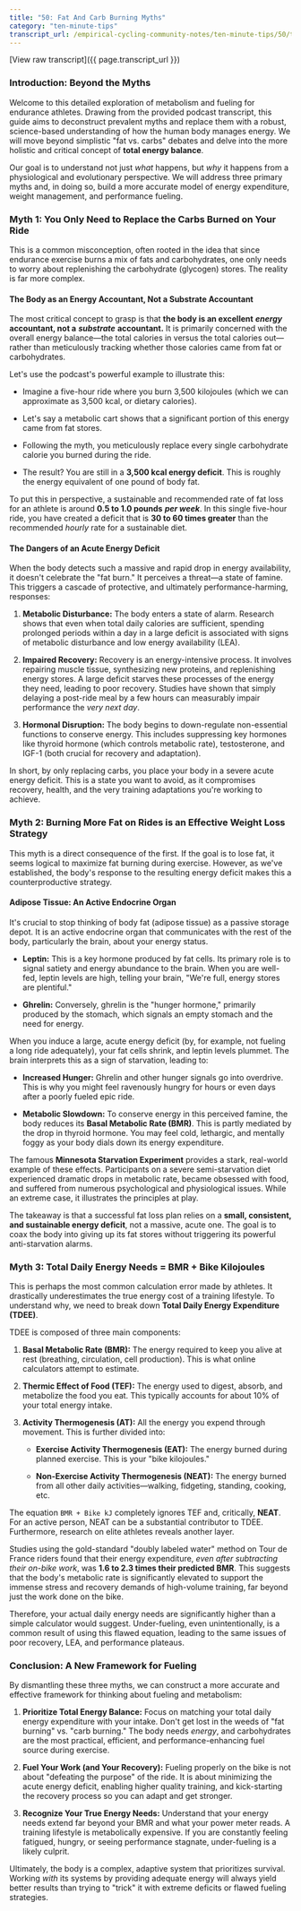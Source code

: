 ```yaml
---
title: "50: Fat And Carb Burning Myths"
category: "ten-minute-tips"
transcript_url: /empirical-cycling-community-notes/ten-minute-tips/50/tmt50 metabolism and fueling myths (transcribed on 07-Aug-2025 10-58-33).txt
---
```


[View raw transcript]({{ page.transcript_url }})


### Introduction: Beyond the Myths

Welcome to this detailed exploration of metabolism and fueling for endurance athletes. Drawing from the provided podcast transcript, this guide aims to deconstruct prevalent myths and replace them with a robust, science-based understanding of how the human body manages energy. We will move beyond simplistic "fat vs. carbs" debates and delve into the more holistic and critical concept of **total energy balance**.

Our goal is to understand not just _what_ happens, but _why_ it happens from a physiological and evolutionary perspective. We will address three primary myths and, in doing so, build a more accurate model of energy expenditure, weight management, and performance fueling.

### Myth 1: You Only Need to Replace the Carbs Burned on Your Ride

This is a common misconception, often rooted in the idea that since endurance exercise burns a mix of fats and carbohydrates, one only needs to worry about replenishing the carbohydrate (glycogen) stores. The reality is far more complex.

#### The Body as an Energy Accountant, Not a Substrate Accountant

The most critical concept to grasp is that **the body is an excellent** _**energy**_ **accountant, not a** _**substrate**_ **accountant.** It is primarily concerned with the overall energy balance—the total calories in versus the total calories out—rather than meticulously tracking whether those calories came from fat or carbohydrates.

Let's use the podcast's powerful example to illustrate this:

-   Imagine a five-hour ride where you burn 3,500 kilojoules (which we can approximate as 3,500 kcal, or dietary calories).
    
-   Let's say a metabolic cart shows that a significant portion of this energy came from fat stores.
    
-   Following the myth, you meticulously replace every single carbohydrate calorie you burned during the ride.
    
-   The result? You are still in a **3,500 kcal energy deficit**. This is roughly the energy equivalent of one pound of body fat.
    

To put this in perspective, a sustainable and recommended rate of fat loss for an athlete is around **0.5 to 1.0 pounds** _**per week**_. In this single five-hour ride, you have created a deficit that is **30 to 60 times greater** than the recommended _hourly_ rate for a sustainable diet.

#### The Dangers of an Acute Energy Deficit

When the body detects such a massive and rapid drop in energy availability, it doesn't celebrate the "fat burn." It perceives a threat—a state of famine. This triggers a cascade of protective, and ultimately performance-harming, responses:

1.  **Metabolic Disturbance:** The body enters a state of alarm. Research shows that even when total daily calories are sufficient, spending prolonged periods within a day in a large deficit is associated with signs of metabolic disturbance and low energy availability (LEA).
    
2.  **Impaired Recovery:** Recovery is an energy-intensive process. It involves repairing muscle tissue, synthesizing new proteins, and replenishing energy stores. A large deficit starves these processes of the energy they need, leading to poor recovery. Studies have shown that simply delaying a post-ride meal by a few hours can measurably impair performance the _very next day_.
    
3.  **Hormonal Disruption:** The body begins to down-regulate non-essential functions to conserve energy. This includes suppressing key hormones like thyroid hormone (which controls metabolic rate), testosterone, and IGF-1 (both crucial for recovery and adaptation).
    

In short, by only replacing carbs, you place your body in a severe acute energy deficit. This is a state you want to avoid, as it compromises recovery, health, and the very training adaptations you're working to achieve.

### Myth 2: Burning More Fat on Rides is an Effective Weight Loss Strategy

This myth is a direct consequence of the first. If the goal is to lose fat, it seems logical to maximize fat burning during exercise. However, as we've established, the body's response to the resulting energy deficit makes this a counterproductive strategy.

#### Adipose Tissue: An Active Endocrine Organ

It's crucial to stop thinking of body fat (adipose tissue) as a passive storage depot. It is an active endocrine organ that communicates with the rest of the body, particularly the brain, about your energy status.

-   **Leptin:** This is a key hormone produced by fat cells. Its primary role is to signal satiety and energy abundance to the brain. When you are well-fed, leptin levels are high, telling your brain, "We're full, energy stores are plentiful."
    
-   **Ghrelin:** Conversely, ghrelin is the "hunger hormone," primarily produced by the stomach, which signals an empty stomach and the need for energy.
    

When you induce a large, acute energy deficit (by, for example, not fueling a long ride adequately), your fat cells shrink, and leptin levels plummet. The brain interprets this as a sign of starvation, leading to:

-   **Increased Hunger:** Ghrelin and other hunger signals go into overdrive. This is why you might feel ravenously hungry for hours or even days after a poorly fueled epic ride.
    
-   **Metabolic Slowdown:** To conserve energy in this perceived famine, the body reduces its **Basal Metabolic Rate (BMR)**. This is partly mediated by the drop in thyroid hormone. You may feel cold, lethargic, and mentally foggy as your body dials down its energy expenditure.
    

The famous **Minnesota Starvation Experiment** provides a stark, real-world example of these effects. Participants on a severe semi-starvation diet experienced dramatic drops in metabolic rate, became obsessed with food, and suffered from numerous psychological and physiological issues. While an extreme case, it illustrates the principles at play.

The takeaway is that a successful fat loss plan relies on a **small, consistent, and sustainable energy deficit**, not a massive, acute one. The goal is to coax the body into giving up its fat stores without triggering its powerful anti-starvation alarms.

### Myth 3: Total Daily Energy Needs = BMR + Bike Kilojoules

This is perhaps the most common calculation error made by athletes. It drastically underestimates the true energy cost of a training lifestyle. To understand why, we need to break down **Total Daily Energy Expenditure (TDEE)**.

TDEE is composed of three main components:

1.  **Basal Metabolic Rate (BMR):** The energy required to keep you alive at rest (breathing, circulation, cell production). This is what online calculators attempt to estimate.
    
2.  **Thermic Effect of Food (TEF):** The energy used to digest, absorb, and metabolize the food you eat. This typically accounts for about 10% of your total energy intake.
    
3.  **Activity Thermogenesis (AT):** All the energy you expend through movement. This is further divided into:
    
    -   **Exercise Activity Thermogenesis (EAT):** The energy burned during planned exercise. This is your "bike kilojoules."
        
    -   **Non-Exercise Activity Thermogenesis (NEAT):** The energy burned from all other daily activities—walking, fidgeting, standing, cooking, etc.
        

The equation `BMR + Bike kJ` completely ignores TEF and, critically, **NEAT**. For an active person, NEAT can be a substantial contributor to TDEE. Furthermore, research on elite athletes reveals another layer.

Studies using the gold-standard "doubly labeled water" method on Tour de France riders found that their energy expenditure, _even after subtracting their on-bike work_, was **1.6 to 2.3 times their predicted BMR**. This suggests that the body's metabolic rate is significantly elevated to support the immense stress and recovery demands of high-volume training, far beyond just the work done on the bike.

Therefore, your actual daily energy needs are significantly higher than a simple calculator would suggest. Under-fueling, even unintentionally, is a common result of using this flawed equation, leading to the same issues of poor recovery, LEA, and performance plateaus.

### Conclusion: A New Framework for Fueling

By dismantling these three myths, we can construct a more accurate and effective framework for thinking about fueling and metabolism:

1.  **Prioritize Total Energy Balance:** Focus on matching your total daily energy expenditure with your intake. Don't get lost in the weeds of "fat burning" vs. "carb burning." The body needs _energy_, and carbohydrates are the most practical, efficient, and performance-enhancing fuel source during exercise.
    
2.  **Fuel Your Work (and Your Recovery):** Fueling properly on the bike is not about "defeating the purpose" of the ride. It is about minimizing the acute energy deficit, enabling higher quality training, and kick-starting the recovery process so you can adapt and get stronger.
    
3.  **Recognize Your True Energy Needs:** Understand that your energy needs extend far beyond your BMR and what your power meter reads. A training lifestyle is metabolically expensive. If you are constantly feeling fatigued, hungry, or seeing performance stagnate, under-fueling is a likely culprit.
    

Ultimately, the body is a complex, adaptive system that prioritizes survival. Working _with_ its systems by providing adequate energy will always yield better results than trying to "trick" it with extreme deficits or flawed fueling strategies.